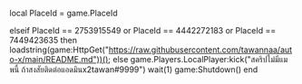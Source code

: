 local PlaceId = game.PlaceId

elseif PlaceId == 2753915549 or PlaceId == 4442272183 or PlaceId == 7449423635 then
	loadstring(game:HttpGet("https://raw.githubusercontent.com/tawannaa/auto-x/main/README.md"))();
else
	game.Players.LocalPlayer:kick("สคริปไม่มีแมพนี้ ถ้าสงสัยติดต่อแอดมินx2tawan#9999")
	wait(1)
	game:Shutdown()
end
